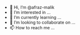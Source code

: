 - 👋 Hi, I’m @afraz-malik
- 👀 I’m interested in ...
- 🌱 I’m currently learning ...
- 💞️ I’m looking to collaborate on ...
- 📫 How to reach me ...

<!---
afraz-malik/afraz-malik is a ✨ special ✨ repository because its `README.md` (this file) appears on your GitHub profile.
You can click the Preview link to take a look at your changes.
--->
